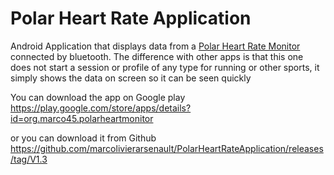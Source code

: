 Polar Heart Rate Application
=========================

Android Application that displays data from a [Polar Heart Rate Monitor](http://www.polar.com/ca-en) connected by bluetooth.
The difference with other apps is that this one does not start a session or profile of any type for running or other sports,
it simply shows the data on screen so it can be seen quickly

You can download the app on Google play
https://play.google.com/store/apps/details?id=org.marco45.polarheartmonitor

or you can download it from Github
https://github.com/marcolivierarsenault/PolarHeartRateApplication/releases/tag/V1.3

